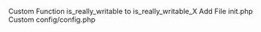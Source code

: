 Custom Function is_really_writable to is_really_writable_X
Add File init.php 
Custom config/config.php